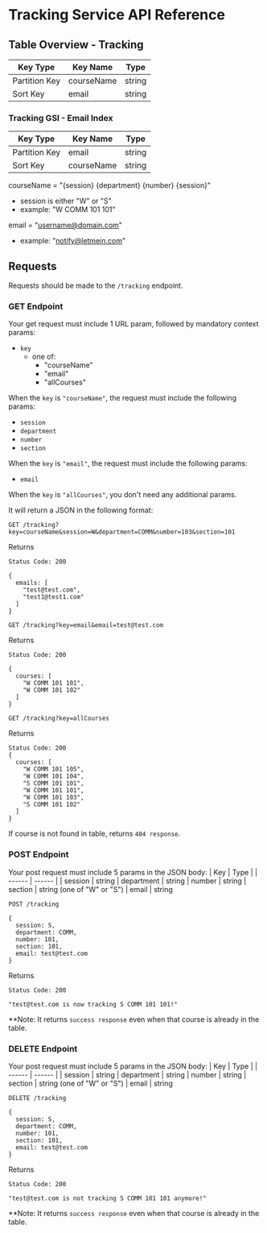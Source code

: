 # Tracking Service API Reference

## Table Overview - Tracking

| Key Type | Key Name | Type |
| ------ | ------ | ------ |
| Partition Key | courseName | string |
| Sort Key | email | string |

### Tracking GSI - Email Index

| Key Type | Key Name | Type |
| ------ | ------ | ------ |
| Partition Key | email | string |
| Sort Key | courseName | string |

courseName = "{session} {department} {number} {session}"
- session is either "W" or "S"
- example: "W COMM 101 101"

email = "username@domain.com"
- example: "notify@letmein.com"

## Requests

Requests should be made to the `/tracking` endpoint.

### **GET Endpoint**

Your get request must include 1 URL param, followed by mandatory context params:
- `key`
  - one of:
    - "courseName"
    - "email"
    - "allCourses"

When the `key` is `"courseName"`, the request must include the following params:
- `session`
- `department`
- `number`
- `section`

When the `key` is `"email"`, the request must include the following params:
- `email`

When the `key` is `"allCourses"`, you don't need any additional params.

It will return a JSON in the following format:

`GET /tracking?key=courseName&session=W&department=COMM&number=103&section=101`

Returns
```
Status Code: 200

{
  emails: [
    "test@test.com",
    "test1@test1.com"
  ]
}
```
`GET /tracking?key=email&email=test@test.com`

Returns
```
Status Code: 200

{
  courses: [
    "W COMM 101 101",
    "W COMM 101 102"
  ]
}
```

`GET /tracking?key=allCourses`

Returns
```
Status Code: 200
{
  courses: [
    "W COMM 101 105",
    "W COMM 101 104",
    "S COMM 101 101",
    "W COMM 101 101",
    "W COMM 101 103",
    "S COMM 101 102"
  ]
}
```

If course is not found in table, returns `404 response`.

### **POST Endpoint**

Your post request must include 5 params in the JSON body:
| Key | Type |
| ------ | ------ |
| session | string
| department | string
| number | string
| section | string (one of "W" or "S")
| email | string

```
POST /tracking

{
  session: S,
  department: COMM,
  number: 101,
  section: 101,
  email: test@test.com
}
```

Returns
```
Status Code: 200

"test@test.com is now tracking S COMM 101 101!"
```
**Note: It returns `success response` even when that course is already in the table.

### **DELETE Endpoint**

Your post request must include 5 params in the JSON body:
| Key | Type |
| ------ | ------ |
| session | string
| department | string
| number | string
| section | string (one of "W" or "S")
| email | string

```
DELETE /tracking

{
  session: S,
  department: COMM,
  number: 101,
  section: 101,
  email: test@test.com
}
```

Returns
```
Status Code: 200

"test@test.com is not tracking S COMM 101 101 anymore!"
```
**Note: It returns `success response` even when that course is already in the table.
